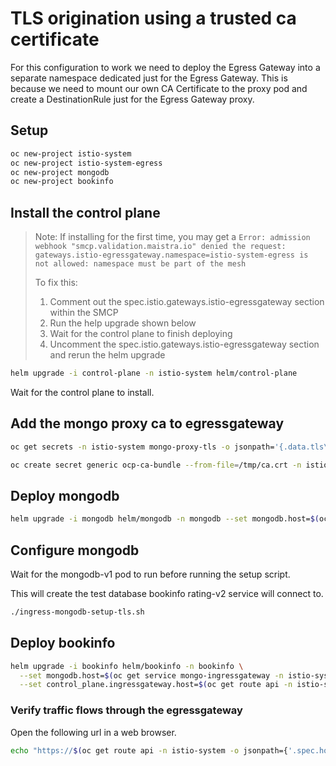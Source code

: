 # TLS origination using a trusted ca certificate

For this configuration to work we need to deploy the Egress Gateway into a separate namespace dedicated just for the Egress Gateway. This is because we need to mount our own CA Certificate to the proxy pod and create a DestinationRule just for the Egress Gateway proxy.

## Setup

```sh
oc new-project istio-system
oc new-project istio-system-egress
oc new-project mongodb
oc new-project bookinfo
```

## Install the control plane

> Note: If installing for the first time, you may get a `Error: admission webhook "smcp.validation.maistra.io" denied the request: gateways.istio-egressgateway.namespace=istio-system-egress is not allowed: namespace must be part of the mesh`
>
> To fix this:
>
> 1. Comment out the spec.istio.gateways.istio-egressgateway section within the SMCP
> 2. Run the help upgrade shown below
> 3. Wait for the control plane to finish deploying
> 4. Uncomment the spec.istio.gateways.istio-egressgateway section and rerun the helm upgrade

```sh
helm upgrade -i control-plane -n istio-system helm/control-plane
```

Wait for the control plane to install.

## Add the mongo proxy ca to egressgateway

```sh
oc get secrets -n istio-system mongo-proxy-tls -o jsonpath='{.data.tls\.crt}' | base64 -d > /tmp/ca.crt

oc create secret generic ocp-ca-bundle --from-file=/tmp/ca.crt -n istio-system-egress
```

## Deploy mongodb

```sh
helm upgrade -i mongodb helm/mongodb -n mongodb --set mongodb.host=$(oc get service mongo-ingressgateway -n istio-system -o jsonpath={.status.loadBalancer.ingress[0].hostname})
```

## Configure mongodb

Wait for the mongodb-v1 pod to run before running the setup script.

This will create the test database bookinfo rating-v2 service will connect to.

```sh
./ingress-mongodb-setup-tls.sh
```

## Deploy bookinfo

```sh
helm upgrade -i bookinfo helm/bookinfo -n bookinfo \
  --set mongodb.host=$(oc get service mongo-ingressgateway -n istio-system -o jsonpath={.status.loadBalancer.ingress[0].hostname}) \
  --set control_plane.ingressgateway.host=$(oc get route api -n istio-system -o jsonpath={'.spec.host'})
```

### Verify traffic flows through the egressgateway

Open the following url in a web browser.

```sh
echo "https://$(oc get route api -n istio-system -o jsonpath={'.spec.host'})/productpage"
```
